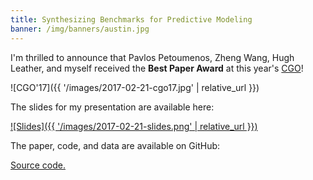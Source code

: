 ```yaml
---
title: Synthesizing Benchmarks for Predictive Modeling
banner: /img/banners/austin.jpg
---
```


I'm thrilled to announce that Pavlos Petoumenos, Zheng Wang, Hugh Leather, and
myself received the **Best Paper Award** at this year's
[CGO](http://cgo.org/cgo2017/)!

![CGO'17]({{ '/images/2017-02-21-cgo17.jpg' | relative_url }})

The slides for my presentation are available here:

<a href="https://speakerdeck.com/chriscummins/synthesizing-benchmarks-for-predictive-modelling-cgo-17" target="_blank"> ![Slides]({{ '/images/2017-02-21-slides.png' | relative_url }})</a>

The paper, code, and data are available on GitHub:
<div class="btn-row">
    <a href="https://github.com/ChrisCummins/paper-synthesizing-benchmarks" class="btn btn-github">
        Source code.
    </a>
</div>
